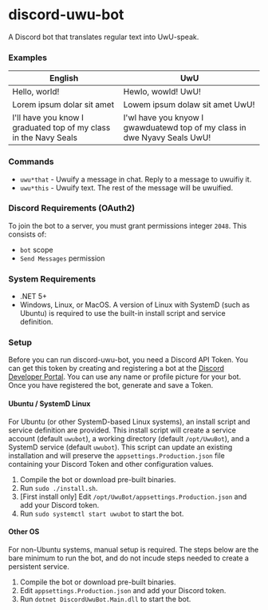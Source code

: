 # discord-uwu-bot
A Discord bot that translates regular text into UwU-speak.

### Examples
|English|UwU|
|-------|---|
|Hello, world!|Hewlo, wowld! UwU!|
|Lorem ipsum dolar sit amet|Lowem ipsum dolaw sit amet UwU!|
|I'll have you know I graduated top of my class in the Navy Seals|I'wl have you knyow I gwawduatewd top of my class in dwe Nyavy Seals UwU!|

### Commands
* `uwu*that` - Uwuify a message in chat. Reply to a message to uwuifiy it.
* `uwu*this` - Uwuify text. The rest of the message will be uwuified.

### Discord Requirements (OAuth2)
To join the bot to a server, you must grant permissions integer `2048`. This consists of:
* `bot` scope
* `Send Messages` permission

### System Requirements
* .NET 5+
* Windows, Linux, or MacOS. A version of Linux with SystemD (such as Ubuntu) is required to use the built-in install script and service definition.

### Setup
Before you can run discord-uwu-bot, you need a Discord API Token. You can get this token by creating and registering a bot at the [Discord Developer Portal](https://discord.com/developers/docs/intro). You can use any name or profile picture for your bot. Once you have registered the bot, generate and save a Token.

#### Ubuntu / SystemD Linux
For Ubuntu (or other SystemD-based Linux systems), an install script and service definition are provided. This install script will create a service account (default `uwubot`), a working directory (default `/opt/UwuBot`), and a SystemD service (default `uwubot`). This script can update an existing installation and will preserve the `appsettings.Production.json` file containing your Discord Token and other configuration values.
1. Compile the bot or download pre-built binaries.
2. Run `sudo ./install.sh`.
3. \[First install only] Edit `/opt/UwuBot/appsettings.Production.json` and add your Discord token.
4. Run `sudo systemctl start uwubot` to start the bot.

#### Other OS
For non-Ubuntu systems, manual setup is required. The steps below are the bare minimum to run the bot, and do not incude steps needed to create a persistent service.
1. Compile the bot or download pre-built binaries.
2. Edit `appsettings.Production.json` and add your Discord token.
3. Run `dotnet DiscordUwuBot.Main.dll` to start the bot.
